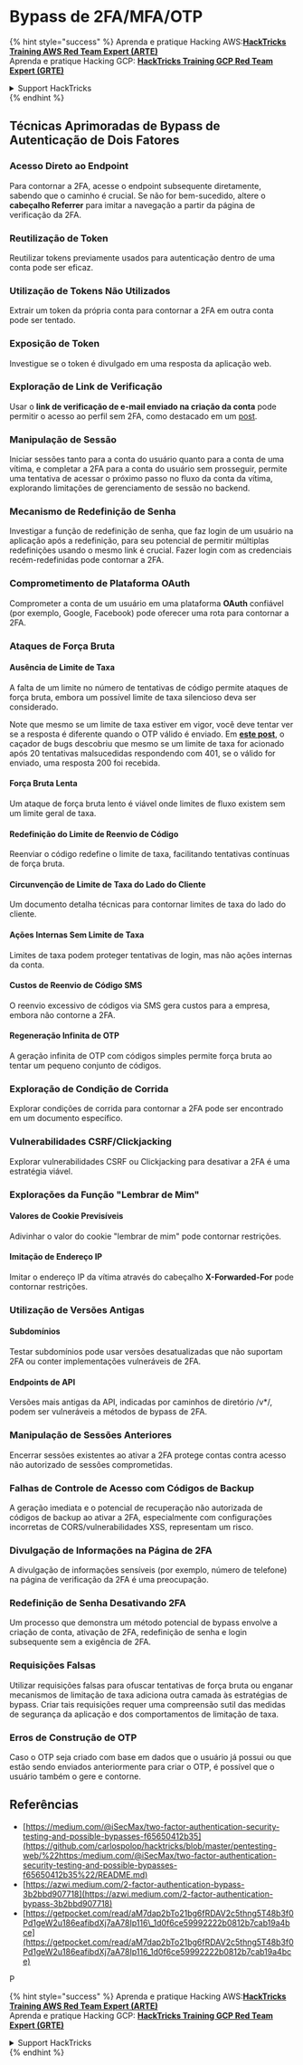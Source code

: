 # Bypass de 2FA/MFA/OTP

{% hint style="success" %}
Aprenda e pratique Hacking AWS:<img src="../.gitbook/assets/arte.png" alt="" data-size="line">[**HackTricks Training AWS Red Team Expert (ARTE)**](https://training.hacktricks.xyz/courses/arte)<img src="../.gitbook/assets/arte.png" alt="" data-size="line">\
Aprenda e pratique Hacking GCP: <img src="../.gitbook/assets/grte.png" alt="" data-size="line">[**HackTricks Training GCP Red Team Expert (GRTE)**<img src="../.gitbook/assets/grte.png" alt="" data-size="line">](https://training.hacktricks.xyz/courses/grte)

<details>

<summary>Support HackTricks</summary>

* Confira os [**planos de assinatura**](https://github.com/sponsors/carlospolop)!
* **Junte-se ao** 💬 [**grupo do Discord**](https://discord.gg/hRep4RUj7f) ou ao [**grupo do telegram**](https://t.me/peass) ou **siga**-nos no **Twitter** 🐦 [**@hacktricks\_live**](https://twitter.com/hacktricks_live)**.**
* **Compartilhe truques de hacking enviando PRs para os repositórios do** [**HackTricks**](https://github.com/carlospolop/hacktricks) e [**HackTricks Cloud**](https://github.com/carlospolop/hacktricks-cloud).

</details>
{% endhint %}

## **Técnicas Aprimoradas de Bypass de Autenticação de Dois Fatores**

### **Acesso Direto ao Endpoint**

Para contornar a 2FA, acesse o endpoint subsequente diretamente, sabendo que o caminho é crucial. Se não for bem-sucedido, altere o **cabeçalho Referrer** para imitar a navegação a partir da página de verificação da 2FA.

### **Reutilização de Token**

Reutilizar tokens previamente usados para autenticação dentro de uma conta pode ser eficaz.

### **Utilização de Tokens Não Utilizados**

Extrair um token da própria conta para contornar a 2FA em outra conta pode ser tentado.

### **Exposição de Token**

Investigue se o token é divulgado em uma resposta da aplicação web.

### **Exploração de Link de Verificação**

Usar o **link de verificação de e-mail enviado na criação da conta** pode permitir o acesso ao perfil sem 2FA, como destacado em um [post](https://srahulceh.medium.com/behind-the-scenes-of-a-security-bug-the-perils-of-2fa-cookie-generation-496d9519771b).

### **Manipulação de Sessão**

Iniciar sessões tanto para a conta do usuário quanto para a conta de uma vítima, e completar a 2FA para a conta do usuário sem prosseguir, permite uma tentativa de acessar o próximo passo no fluxo da conta da vítima, explorando limitações de gerenciamento de sessão no backend.

### **Mecanismo de Redefinição de Senha**

Investigar a função de redefinição de senha, que faz login de um usuário na aplicação após a redefinição, para seu potencial de permitir múltiplas redefinições usando o mesmo link é crucial. Fazer login com as credenciais recém-redefinidas pode contornar a 2FA.

### **Comprometimento de Plataforma OAuth**

Comprometer a conta de um usuário em uma plataforma **OAuth** confiável (por exemplo, Google, Facebook) pode oferecer uma rota para contornar a 2FA.

### **Ataques de Força Bruta**

#### **Ausência de Limite de Taxa**

A falta de um limite no número de tentativas de código permite ataques de força bruta, embora um possível limite de taxa silencioso deva ser considerado.

Note que mesmo se um limite de taxa estiver em vigor, você deve tentar ver se a resposta é diferente quando o OTP válido é enviado. Em [**este post**](https://mokhansec.medium.com/the-2-200-ato-most-bug-hunters-overlooked-by-closing-intruder-too-soon-505f21d56732), o caçador de bugs descobriu que mesmo se um limite de taxa for acionado após 20 tentativas malsucedidas respondendo com 401, se o válido for enviado, uma resposta 200 foi recebida.

#### **Força Bruta Lenta**

Um ataque de força bruta lento é viável onde limites de fluxo existem sem um limite geral de taxa.

#### **Redefinição do Limite de Reenvio de Código**

Reenviar o código redefine o limite de taxa, facilitando tentativas contínuas de força bruta.

#### **Circunvenção de Limite de Taxa do Lado do Cliente**

Um documento detalha técnicas para contornar limites de taxa do lado do cliente.

#### **Ações Internas Sem Limite de Taxa**

Limites de taxa podem proteger tentativas de login, mas não ações internas da conta.

#### **Custos de Reenvio de Código SMS**

O reenvio excessivo de códigos via SMS gera custos para a empresa, embora não contorne a 2FA.

#### **Regeneração Infinita de OTP**

A geração infinita de OTP com códigos simples permite força bruta ao tentar um pequeno conjunto de códigos.

### **Exploração de Condição de Corrida**

Explorar condições de corrida para contornar a 2FA pode ser encontrado em um documento específico.

### **Vulnerabilidades CSRF/Clickjacking**

Explorar vulnerabilidades CSRF ou Clickjacking para desativar a 2FA é uma estratégia viável.

### **Explorações da Função "Lembrar de Mim"**

#### **Valores de Cookie Previsíveis**

Adivinhar o valor do cookie "lembrar de mim" pode contornar restrições.

#### **Imitação de Endereço IP**

Imitar o endereço IP da vítima através do cabeçalho **X-Forwarded-For** pode contornar restrições.

### **Utilização de Versões Antigas**

#### **Subdomínios**

Testar subdomínios pode usar versões desatualizadas que não suportam 2FA ou conter implementações vulneráveis de 2FA.

#### **Endpoints de API**

Versões mais antigas da API, indicadas por caminhos de diretório /v\*/, podem ser vulneráveis a métodos de bypass de 2FA.

### **Manipulação de Sessões Anteriores**

Encerrar sessões existentes ao ativar a 2FA protege contas contra acesso não autorizado de sessões comprometidas.

### **Falhas de Controle de Acesso com Códigos de Backup**

A geração imediata e o potencial de recuperação não autorizada de códigos de backup ao ativar a 2FA, especialmente com configurações incorretas de CORS/vulnerabilidades XSS, representam um risco.

### **Divulgação de Informações na Página de 2FA**

A divulgação de informações sensíveis (por exemplo, número de telefone) na página de verificação da 2FA é uma preocupação.

### **Redefinição de Senha Desativando 2FA**

Um processo que demonstra um método potencial de bypass envolve a criação de conta, ativação de 2FA, redefinição de senha e login subsequente sem a exigência de 2FA.

### **Requisições Falsas**

Utilizar requisições falsas para ofuscar tentativas de força bruta ou enganar mecanismos de limitação de taxa adiciona outra camada às estratégias de bypass. Criar tais requisições requer uma compreensão sutil das medidas de segurança da aplicação e dos comportamentos de limitação de taxa.

### Erros de Construção de OTP

Caso o OTP seja criado com base em dados que o usuário já possui ou que estão sendo enviados anteriormente para criar o OTP, é possível que o usuário também o gere e contorne.

## Referências

* [https://medium.com/@iSecMax/two-factor-authentication-security-testing-and-possible-bypasses-f65650412b35](https://github.com/carlospolop/hacktricks/blob/master/pentesting-web/%22https:/medium.com/@iSecMax/two-factor-authentication-security-testing-and-possible-bypasses-f65650412b35%22/README.md)
* [https://azwi.medium.com/2-factor-authentication-bypass-3b2bbd907718](https://azwi.medium.com/2-factor-authentication-bypass-3b2bbd907718)
* [https://getpocket.com/read/aM7dap2bTo21bg6fRDAV2c5thng5T48b3f0Pd1geW2u186eafibdXj7aA78Ip116\_1d0f6ce59992222b0812b7cab19a4bce](https://getpocket.com/read/aM7dap2bTo21bg6fRDAV2c5thng5T48b3f0Pd1geW2u186eafibdXj7aA78Ip116_1d0f6ce59992222b0812b7cab19a4bce)

P

{% hint style="success" %}
Aprenda e pratique Hacking AWS:<img src="../.gitbook/assets/arte.png" alt="" data-size="line">[**HackTricks Training AWS Red Team Expert (ARTE)**](https://training.hacktricks.xyz/courses/arte)<img src="../.gitbook/assets/arte.png" alt="" data-size="line">\
Aprenda e pratique Hacking GCP: <img src="../.gitbook/assets/grte.png" alt="" data-size="line">[**HackTricks Training GCP Red Team Expert (GRTE)**<img src="../.gitbook/assets/grte.png" alt="" data-size="line">](https://training.hacktricks.xyz/courses/grte)

<details>

<summary>Support HackTricks</summary>

* Confira os [**planos de assinatura**](https://github.com/sponsors/carlospolop)!
* **Junte-se ao** 💬 [**grupo do Discord**](https://discord.gg/hRep4RUj7f) ou ao [**grupo do telegram**](https://t.me/peass) ou **siga**-nos no **Twitter** 🐦 [**@hacktricks\_live**](https://twitter.com/hacktricks_live)**.**
* **Compartilhe truques de hacking enviando PRs para os repositórios do** [**HackTricks**](https://github.com/carlospolop/hacktricks) e [**HackTricks Cloud**](https://github.com/carlospolop/hacktricks-cloud).

</details>
{% endhint %}
